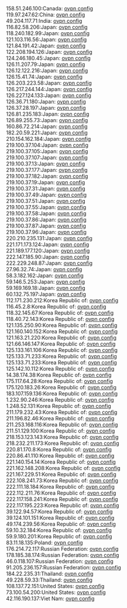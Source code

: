 158.51.246.100:Canada: [ovpn config](vpn/158_51_246_100.ovpn)  
119.97.247.62:China: [ovpn config](vpn/119_97_247_62.ovpn)  
49.204.117.71:India: [ovpn config](vpn/49_204_117_71.ovpn)  
116.82.58.206:Japan: [ovpn config](vpn/116_82_58_206.ovpn)  
118.240.182.99:Japan: [ovpn config](vpn/118_240_182_99.ovpn)  
121.103.116.56:Japan: [ovpn config](vpn/121_103_116_56.ovpn)  
121.84.191.42:Japan: [ovpn config](vpn/121_84_191_42.ovpn)  
122.208.194.126:Japan: [ovpn config](vpn/122_208_194_126.ovpn)  
124.246.180.45:Japan: [ovpn config](vpn/124_246_180_45.ovpn)  
126.11.207.79:Japan: [ovpn config](vpn/126_11_207_79.ovpn)  
126.12.122.216:Japan: [ovpn config](vpn/126_12_122_216.ovpn)  
126.15.41.74:Japan: [ovpn config](vpn/126_15_41_74.ovpn)  
126.203.223.58:Japan: [ovpn config](vpn/126_203_223_58.ovpn)  
126.217.244.144:Japan: [ovpn config](vpn/126_217_244_144.ovpn)  
126.227.124.133:Japan: [ovpn config](vpn/126_227_124_133.ovpn)  
126.36.71.180:Japan: [ovpn config](vpn/126_36_71_180.ovpn)  
126.37.28.197:Japan: [ovpn config](vpn/126_37_28_197.ovpn)  
126.81.235.183:Japan: [ovpn config](vpn/126_81_235_183.ovpn)  
126.89.255.73:Japan: [ovpn config](vpn/126_89_255_73.ovpn)  
160.86.72.214:Japan: [ovpn config](vpn/160_86_72_214.ovpn)  
182.20.59.221:Japan: [ovpn config](vpn/182_20_59_221.ovpn)  
210.154.162.184:Japan: [ovpn config](vpn/210_154_162_184.ovpn)  
219.100.37.104:Japan: [ovpn config](vpn/219_100_37_104.ovpn)  
219.100.37.105:Japan: [ovpn config](vpn/219_100_37_105.ovpn)  
219.100.37.107:Japan: [ovpn config](vpn/219_100_37_107.ovpn)  
219.100.37.13:Japan: [ovpn config](vpn/219_100_37_13.ovpn)  
219.100.37.177:Japan: [ovpn config](vpn/219_100_37_177.ovpn)  
219.100.37.182:Japan: [ovpn config](vpn/219_100_37_182.ovpn)  
219.100.37.19:Japan: [ovpn config](vpn/219_100_37_19.ovpn)  
219.100.37.31:Japan: [ovpn config](vpn/219_100_37_31.ovpn)  
219.100.37.49:Japan: [ovpn config](vpn/219_100_37_49.ovpn)  
219.100.37.51:Japan: [ovpn config](vpn/219_100_37_51.ovpn)  
219.100.37.55:Japan: [ovpn config](vpn/219_100_37_55.ovpn)  
219.100.37.58:Japan: [ovpn config](vpn/219_100_37_58.ovpn)  
219.100.37.86:Japan: [ovpn config](vpn/219_100_37_86.ovpn)  
219.100.37.87:Japan: [ovpn config](vpn/219_100_37_87.ovpn)  
219.100.37.96:Japan: [ovpn config](vpn/219_100_37_96.ovpn)  
220.210.235.131:Japan: [ovpn config](vpn/220_210_235_131.ovpn)  
221.171.173.124:Japan: [ovpn config](vpn/221_171_173_124.ovpn)  
221.189.177.120:Japan: [ovpn config](vpn/221_189_177_120.ovpn)  
222.147.185.90:Japan: [ovpn config](vpn/222_147_185_90.ovpn)  
222.229.248.87:Japan: [ovpn config](vpn/222_229_248_87.ovpn)  
27.96.32.74:Japan: [ovpn config](vpn/27_96_32_74.ovpn)  
58.3.182.162:Japan: [ovpn config](vpn/58_3_182_162.ovpn)  
59.146.5.253:Japan: [ovpn config](vpn/59_146_5_253.ovpn)  
59.169.169.18:Japan: [ovpn config](vpn/59_169_169_18.ovpn)  
60.132.75.197:Japan: [ovpn config](vpn/60_132_75_197.ovpn)  
112.171.230.212:Korea Republic of: [ovpn config](vpn/112_171_230_212.ovpn)  
116.45.2.8:Korea Republic of: [ovpn config](vpn/116_45_2_8.ovpn)  
118.32.145.67:Korea Republic of: [ovpn config](vpn/118_32_145_67.ovpn)  
118.40.72.143:Korea Republic of: [ovpn config](vpn/118_40_72_143.ovpn)  
121.135.250.90:Korea Republic of: [ovpn config](vpn/121_135_250_90.ovpn)  
121.160.140.152:Korea Republic of: [ovpn config](vpn/121_160_140_152.ovpn)  
121.163.21.220:Korea Republic of: [ovpn config](vpn/121_163_21_220.ovpn)  
121.66.146.147:Korea Republic of: [ovpn config](vpn/121_66_146_147.ovpn)  
125.133.161.106:Korea Republic of: [ovpn config](vpn/125_133_161_106.ovpn)  
125.133.71.233:Korea Republic of: [ovpn config](vpn/125_133_71_233.ovpn)  
125.133.71.233:Korea Republic of: [ovpn config](vpn/125_133_71_233.ovpn)  
125.142.10.112:Korea Republic of: [ovpn config](vpn/125_142_10_112.ovpn)  
14.38.174.38:Korea Republic of: [ovpn config](vpn/14_38_174_38.ovpn)  
175.117.64.28:Korea Republic of: [ovpn config](vpn/175_117_64_28.ovpn)  
175.120.183.26:Korea Republic of: [ovpn config](vpn/175_120_183_26.ovpn)  
183.107.159.136:Korea Republic of: [ovpn config](vpn/183_107_159_136.ovpn)  
1.232.90.246:Korea Republic of: [ovpn config](vpn/1_232_90_246.ovpn)  
1.248.52.131:Korea Republic of: [ovpn config](vpn/1_248_52_131.ovpn)  
211.179.232.43:Korea Republic of: [ovpn config](vpn/211_179_232_43.ovpn)  
211.196.82.46:Korea Republic of: [ovpn config](vpn/211_196_82_46.ovpn)  
211.253.168.116:Korea Republic of: [ovpn config](vpn/211_253_168_116.ovpn)  
211.51.129.100:Korea Republic of: [ovpn config](vpn/211_51_129_100.ovpn)  
218.153.123.143:Korea Republic of: [ovpn config](vpn/218_153_123_143.ovpn)  
218.232.211.173:Korea Republic of: [ovpn config](vpn/218_232_211_173.ovpn)  
220.81.170.8:Korea Republic of: [ovpn config](vpn/220_81_170_8.ovpn)  
220.86.41.110:Korea Republic of: [ovpn config](vpn/220_86_41_110.ovpn)  
221.140.154.14:Korea Republic of: [ovpn config](vpn/221_140_154_14.ovpn)  
221.162.148.208:Korea Republic of: [ovpn config](vpn/221_162_148_208.ovpn)  
221.167.229.51:Korea Republic of: [ovpn config](vpn/221_167_229_51.ovpn)  
222.108.241.73:Korea Republic of: [ovpn config](vpn/222_108_241_73.ovpn)  
222.111.18.184:Korea Republic of: [ovpn config](vpn/222_111_18_184.ovpn)  
222.112.211.76:Korea Republic of: [ovpn config](vpn/222_112_211_76.ovpn)  
222.117.158.241:Korea Republic of: [ovpn config](vpn/222_117_158_241.ovpn)  
222.117.195.223:Korea Republic of: [ovpn config](vpn/222_117_195_223.ovpn)  
39.122.94.57:Korea Republic of: [ovpn config](vpn/39_122_94_57.ovpn)  
39.124.101.151:Korea Republic of: [ovpn config](vpn/39_124_101_151.ovpn)  
49.174.239.56:Korea Republic of: [ovpn config](vpn/49_174_239_56.ovpn)  
59.10.32.184:Korea Republic of: [ovpn config](vpn/59_10_32_184.ovpn)  
59.9.180.201:Korea Republic of: [ovpn config](vpn/59_9_180_201.ovpn)  
83.11.18.135:Poland: [ovpn config](vpn/83_11_18_135.ovpn)  
176.214.72.117:Russian Federation: [ovpn config](vpn/176_214_72_117.ovpn)  
178.185.38.174:Russian Federation: [ovpn config](vpn/178_185_38_174.ovpn)  
46.0.118.107:Russian Federation: [ovpn config](vpn/46_0_118_107.ovpn)  
91.205.236.157:Russian Federation: [ovpn config](vpn/91_205_236_157.ovpn)  
184.22.235.31:Thailand: [ovpn config](vpn/184_22_235_31.ovpn)  
49.228.59.33:Thailand: [ovpn config](vpn/49_228_59_33.ovpn)  
108.137.72.151:United States: [ovpn config](vpn/108_137_72_151.ovpn)  
73.100.54.200:United States: [ovpn config](vpn/73_100_54_200.ovpn)  
42.116.190.137:Viet Nam: [ovpn config](vpn/42_116_190_137.ovpn)  

